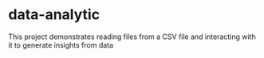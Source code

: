 # data-analytic
This project demonstrates reading files from a CSV file and interacting with it to generate insights from data
